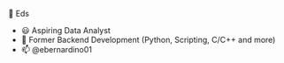 👋 Eds
- 😃 Aspiring Data Analyst
- 👀 Former Backend Development (Python, Scripting, C/C++ and more)
- 📫 @ebernardino01

<!---
ebernardino01/ebernardino01 is a ✨ special ✨ repository because its `README.md` (this file) appears on your GitHub profile.
You can click the Preview link to take a look at your changes.
--->
